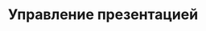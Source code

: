---
title: Управление презентацией
type: документы
weight: 10
url: /php-java/manage-presentation/
---